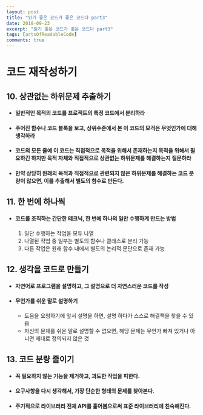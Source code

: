 ```yaml
---
layout: post
title: "읽기 좋은 코드가 좋은 코드다 part3"
date: 2018-09-23
excerpt: "읽기 좋은 코드가 좋은 코드다 part3"
tags: [artsOfReadableCode]
comments: true
---
```


# 코드 재작성하기

## 10. 상관없는 하위문제 추출하기

* #### 일반적인 목적의 코드를 프로젝트의 특정 코드에서 분리하라

* #### 주어진 함수나 코드 블록을 보고, 상위수준에서 본 이 코드의 모걱은 무엇인가에 대해 생각하라

* #### 코드의 모든 줄에 이 코드는 직접적으로 목적을 위해서 존재하는지 목적을 위해서 필요하긴 하지만 목적 자체와 직접적으로 상관없는 하위문제를 해결하는지 질문하라

* #### 만약 상당히 원래의 목적과 직접적으로 관련되지 않은 하위문제를 해결하는 코드 분량이 많으면, 이를 추출해서 별도의 함수로 만든다.

## 11. 한 번에 하나씩

* #### 코드를 조직하는 간단한 테크닉, 한 번에 하나의 일만 수행하게 만드는 방법
	1. 일단 수행하는 작업을 모두 나열
	2. 나열된 작업 중 일부는 별도의 함수나 클래스로 분리 가능
	3. 다른 작업은 원래 함수 내에서 별도의 논리적 문단으로 존재 가능

## 12. 생각을 코드로 만들기

* #### 자연어로 프로그램을 설명하고, 그 설명으로 더 자연스러운 코드를 작성

* #### 무언가를 쉬운 말로 설명하기
	* 도음을 요청하기에 앞서 설명을 하면, 설명 하다가 스스로 해결책을 찾을 수 있음
	* 자신의 문제를 쉬운 말로 설명할 수 없으면, 해당 문제는 무언가 빠져 있거나 아니면 제대로 정의되지 않은 것

## 13. 코드 분량 줄이기

* #### 꼭 필요하지 않는 기능을 제거하고, 과도한 작업을 피한다.

* #### 요구사항을 다시 생각해서, 가장 단순한 형태의 문제를 찾아본다.

* #### 주기적으로 라이브러리 전체 API를 훑어봄으로써 표준 라이브러리에 친숙해진다.